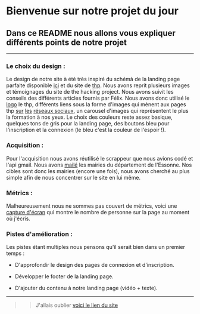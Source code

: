 # Bienvenue sur notre projet du jour

## Dans ce README nous allons vous expliquer différents points de notre projet

___

### Le choix du design :

Le design de notre site à été très inspiré du schémà de la landing page parfaite disponible [ici](https://cdn-images-1.medium.com/max/2000/1*Omi3ID0uMPyhjBC591HAYg.jpeg) et du site de [thp](https://www.thehackingproject.org/). Nous avons reprit plusieurs images et témoignages du site de the hacking project. Nous avons suivit les conseils des différents articles fournis par Félix. Nous avons donc utilisé le [logo](https://cdn-images-1.medium.com/fit/c/200/200/1*jA8tdomUF7TSMCVtXyfejA.png) le thp, différents liens sous la forme d'images qui mènent aux pages thp [sur][logo1] [les][logo2] [réseaux sociaux][logo3], un carousel d'images qui représentent le plus la formation à nos yeux. Le choix des couleurs reste assez basique, quelques tons de gris pour la landing page, des boutons bleu pour l'inscription et la connexion (le bleu c'est la couleur de l'espoir !).

### Acquisition :

Pour l'acquisition nous avons réutilisé le scrappeur que nous avions codé et l'api gmail. Nous avons [mailé](https://image.noelshack.com/fichiers/2018/08/4/1519338501-capture-d-ecran-2018-02-22-a-23-26-39.png) les mairies du département de l'Essonne. Nos cibles sont donc les mairies (encore une fois), nous avons cherché au plus simple afin de nous concentrer sur le site en lui même.

### Métrics :

Malheureusement nous ne sommes pas couvert de métrics, voici une [capture d'écran](https://image.noelshack.com/fichiers/2018/08/4/1519339183-capture-d-ecran-2018-02-22-a-23-37-54.png) qui montre le nombre de personne sur la page au moment où j'écris. 

### Pistes d'amélioration :

Les pistes étant multiples nous pensons qu'il serait bien dans un premier temps :

* D'approfondir le design des pages de connexion et d'inscription. 

* Développer le footer de la landing page.

* D'ajouter du contenu à notre landing page (vidéo + texte).

___

>> J'allais oublier [voici le lien du site](https://obscure-gorge-96195.herokuapp.com/)

[logo1]: /app/assets/images/facebook.png "facebook"
[logo2]: /app/assets/images/instagram.png "instagram"
[logo3]: /app/assets/images/twitter.png "twitter"